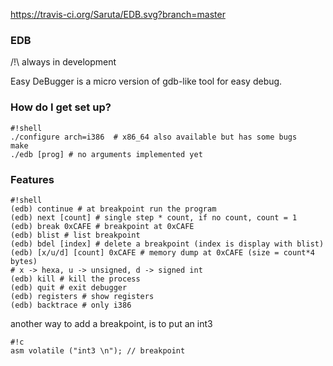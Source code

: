 https://travis-ci.org/Saruta/EDB.svg?branch=master

### EDB ###
/!\ always in development

Easy DeBugger is a micro version of 
gdb-like tool for easy debug.

### How do I get set up? ###


```
#!shell
./configure arch=i386  # x86_64 also available but has some bugs
make 
./edb [prog] # no arguments implemented yet

```



### Features ###

```
#!shell
(edb) continue # at breakpoint run the program
(edb) next [count] # single step * count, if no count, count = 1
(edb) break 0xCAFE # breakpoint at 0xCAFE
(edb) blist # list breakpoint
(edb) bdel [index] # delete a breakpoint (index is display with blist)
(edb) [x/u/d] [count] 0xCAFE # memory dump at 0xCAFE (size = count*4 bytes)
# x -> hexa, u -> unsigned, d -> signed int
(edb) kill # kill the process
(edb) quit # exit debugger
(edb) registers # show registers
(edb) backtrace # only i386

```


another way to add a breakpoint, is to put an int3 


```
#!c
asm volatile ("int3 \n"); // breakpoint
```
